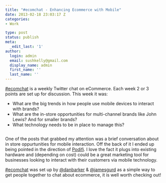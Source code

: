 ```yaml
---
title: "#ecomchat - Enhancing Ecommerce with Mobile"
date: 2013-02-18 23:03:17 Z
categories:
- Work

type: post
status: publish
meta:
  _edit_last: '1'
author:
  login: admin
  email: sushkelly@gmail.com
  display_name: admin
  first_name: ''
  last_name: ''
---
```


<p><a href="https://twitter.com/search/realtime?q=%23ecomchat" target="_blank">#ecomchat</a> is a weekly Twitter chat on eCommerce. Each week 2 or 3 points are set up for discussion. This week it was:
<ul>
<li>What are the big trends in how people use mobile devices to interact with brands?</li>
<li>What are the in-store opportunities for multi-channel brands like John Lewis? And for smaller brands?</li>
<li>What technology needs to be in place to manage this?</li>
</ul></p>
<p><img  title="podifi" src="{{ site.baseurl }}/assets/podifi.jpg" alt=""  /></p>
<p>One of the posts that grabbed my attention was a brief conversation about in store oppurtunities for mobile interaction. Off the back of it I ended up being pointed in the direction of <a href="http://www.podifi.com/podifi-technology/the-pod" target="_blank">Podifi</a>. I love the fact it plugs into existing hardware and (depending on cost) could be a great marketing tool for businesses looking to interact with their customers via mobile technology.</p>

<p><a href="https://twitter.com/search/realtime?q=%23ecomchat" target="_blank">#ecomchat</a> was set up by <a href="http://www.twitter.com/danbarker">@danbarker</a> &amp; <a href="http://www.twitter.com/jamesgurd">@jamesgurd</a> as a simple way to get people together to chat about ecommerce, it is well worth checking out!</p>

